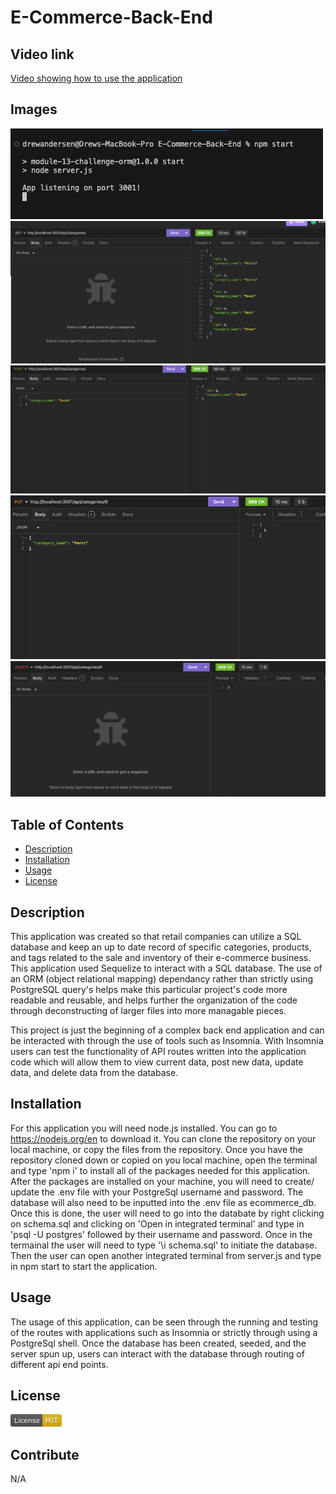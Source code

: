 # E-Commerce-Back-End

## Video link 
[Video showing how to use the application](https://drive.google.com/file/d/1wN7NaRWnCJwqelz4t9zbSMRrmhuu2Zjp/view)

## Images
![Image of the terminal showing localhost is now listening](<./images/treminal-localhost.png>)
![Image of Insomnia](<./images/Insomnia-1.png>)
![Image of Insomnia](<./images/Insomnia-2.png>)
![Image of Insomnia](<./images/Insomnia-3.png>)
![Image of Insomnia](<./images/Insomnia-4.png>)

## Table of Contents
- [Description](#description)
- [Installation](#installation)
- [Usage](#usage)
- [License](#license)

## Description
This application was created so that retail companies can utilize a SQL database and keep an up to date record of specific categories, products, and tags related to the sale and inventory of their e-commerce business. This application used Sequelize to interact with a SQL database. The use of an ORM (object relational mapping) dependancy rather than strictly using PostgreSQL query's helps make this particular project's code more readable and reusable, and helps further the organization of the code through deconstructing of larger files into more managable pieces.

This project is just the beginning of a complex back end application and can be interacted with through the use of tools such as Insomnia. With Insomnia users can test the functionality of API routes written into the application code which will allow them to view current data, post new data, update data, and delete data from the database.

## Installation
For this application you will need node.js installed. You can go to https://nodejs.org/en to download it. You can clone the repository on your local machine, or copy the files from the repository. Once you have the repository cloned down or copied on you local machine, open the terminal and type 'npm i' to install all of the packages needed for this application. After the packages are installed on your machine, you will need to create/ update the .env file with your PostgreSql username and password. The database will also need to be inputted into the .env file as ecommerce_db. Once this is done, the user will need to go into the databate by right clicking on schema.sql and clicking on 'Open in integrated terminal' and type in 'psql -U postgres' followed by their username and password. Once in the termainal the user will need to type '\i schema.sql' to initiate the database. Then the user can open another integrated terminal from server.js and type in npm start to start the application.

## Usage
The usage of this application, can be seen through the running and testing of the routes with applications such as Insomnia or strictly through using a PostgreSql shell. Once the database has been created, seeded, and the server spun up, users can interact with the database through routing of different api end points.

## License
![MIT License badge](<./images/MIT-badge.png>)

## Contribute
N/A